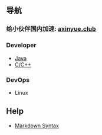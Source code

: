 ## 导航
### 给小伙伴国内加速: [axinyue.club](http://axinyue.club)
### Developer
* [Java](developer/Java/main_java.md)
* [C/C++](develoer/C/main.c.md)

### DevOps
* Linux

## Help
* [Markdown Syntax](https://docs.github.com/en/free-pro-team@latest/github/writing-on-github/basic-writing-and-formatting-syntax)
